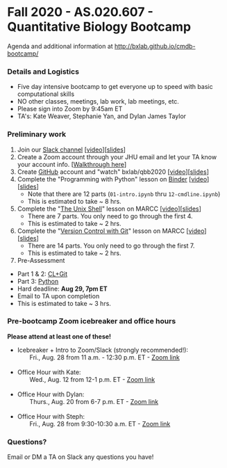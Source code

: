# Fall 2020 - AS.020.607 - Quantitative Biology Bootcamp

Agenda and additional information at http://bxlab.github.io/cmdb-bootcamp/

### Details and Logistics

* Five day intensive bootcamp to get everyone up to speed with basic computational skills
* NO other classes, meetings, lab work, lab meetings, etc.
* Please sign into Zoom by 9:45am ET
* TA's: Kate Weaver, Stephanie Yan, and Dylan James Taylor

### Preliminary work

1. Join our [Slack channel](https://jhu-cmdb.slack.com) [[video](https://youtu.be/L9UC4gWiIkA)][[slides](https://docs.google.com/presentation/d/1Y4fvsaQyWwb-YGq-kvUjX3Emct9_N-pOYfYlSM1UtwM)]
1. Create a Zoom account through your JHU email and let your TA know your account info. [[Walkthrough here](https://github.com/bxlab/qbb2020/tree/master/resources_for_prep/create_zoom_account.pdf)]
1. Create [GitHub](https://github.com/) account and "watch" bxlab/qbb2020 [[video](https://youtu.be/YtipHwqlpDE)][[slides](https://docs.google.com/presentation/d/1BcsyABeT8JruOG3AeCXLLn1Dq9WUpqDbdtmRZyxbP4M)]
1. Complete the "Programming with Python" lesson on [Binder](https://mybinder.org/v2/gh/bxlab/qbb2020/master) [[video](https://youtu.be/DnYgrrbf9HQ)][[slides](https://docs.google.com/presentation/d/1OlKX-a_8HzgIzZHLvemk9GC_gWkyvWZ8Vks2PgHg55M)]
    - Note that there are 12 parts (`01-intro.ipynb` thru `12-cmdline.ipynb`)
    - This is estimated to take ~ 8 hrs.
1. Complete the "[The Unix Shell](http://swcarpentry.github.io/shell-novice)" lesson on MARCC [[video](https://youtu.be/ktIK9jhbpEM)][[slides](https://docs.google.com/presentation/d/1vFqfmfiOwnZ9c6GA6VlVgNDkUVkUh2qkhgwpxGZUPfg)]
	- There are 7 parts. You only need to go through the first 4.
	- This is estimated to take ~ 2 hrs.
1. Complete the "[Version Control with Git](http://swcarpentry.github.io/git-novice)" lesson on MARCC [[video](https://youtu.be/bZiU8zh2Y4E)][[slides](https://docs.google.com/presentation/d/1YCcQQ87eH2KW8jaZpGgpz3C7j97uERT12UWdx_UnYPA)]
	- There are 14 parts. You only need to go through the first 7.
	- This is estimated to take ~ 2 hrs.
1. Pre-Assessment
  - Part 1 & 2: [CL+Git](https://drive.google.com/file/d/1ZVeq5wtKGZK0tLe5noMs9JH2gd25azSk/view?usp=sharing)
  - Part 3: [Python](https://drive.google.com/file/d/1rzCpzLJ3E8Eu6LJvzMdxelZGpIGEhovU/view?usp=sharing)
  - Hard deadline: **Aug 29, 7pm ET**
  - Email to TA upon completion
  - This is estimated to take ~ 3 hrs.


### Pre-bootcamp Zoom icebreaker and office hours

**Please attend at least one of these!**

* Icebreaker + Intro to Zoom/Slack (strongly recommended!): <br />&nbsp;&nbsp;&nbsp;&nbsp;&nbsp;&nbsp; Fri., Aug. 28 from 11 a.m. - 12:30 p.m. ET - [Zoom link](https://jhubluejays.zoom.us/j/98222529281?pwd=T2xMV3h0SjVlUXRocGpPQnc2VE90UT09)<br /><br />
* Office Hour with Kate: <br />&nbsp;&nbsp;&nbsp;&nbsp;&nbsp;&nbsp; Wed., Aug. 12 from 12-1 p.m. ET - [Zoom link](https://JHUBlueJays.zoom.us/j/92574680736?pwd=V0hmbWsydmcyQUN1TVZBbUE4bGJLdz09)<br /><br />
* Office Hour with Dylan: <br />&nbsp;&nbsp;&nbsp;&nbsp;&nbsp;&nbsp; Thurs., Aug. 20 from 6-7 p.m. ET - [Zoom link](https://JHUBlueJays.zoom.us/j/98623688094?pwd=R3lkWWN2NXUvb3laU2pKWE5CMEtXdz09)<br /><br />
* Office Hour with Steph: <br />&nbsp;&nbsp;&nbsp;&nbsp;&nbsp;&nbsp; Fri., Aug. 28 from 9:30-10:30 a.m. ET - [Zoom link](https://JHUBlueJays.zoom.us/j/92547895049?pwd=cnFjWWdFRUYzd2RndStIeEI1b0RyUT09)

### Questions?

Email or DM a TA on Slack any questions you have!
